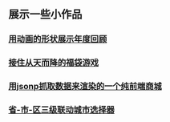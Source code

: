 ## 展示一些小作品

### [用动画的形状展示年度回顾](https://licong96.github.io/annualReview2018/)
### [接住从天而降的福袋游戏](https://licong96.github.io/newYearBag/#/home)
### [用jsonp抓取数据来渲染的一个纯前端商城](https://licong96.github.io/work/women/)
### [省-市-区三级联动城市选择器](https://licong96.github.io/work/lc-city-selector/index.html)